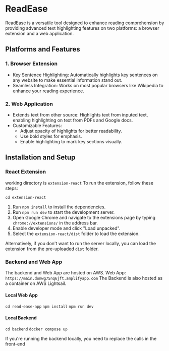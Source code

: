# ReadEase

ReadEase is a versatile tool designed to enhance reading comprehension by providing advanced text highlighting features on two platforms: a browser extension and a web application.

## Platforms and Features

### 1. Browser Extension
- Key Sentence Highlighting: Automatically highlights key sentences on any website to make essential information stand out.
- Seamless Integration: Works on most popular browsers like Wikipedia to enhance your reading experience.

### 2. Web Application
- Extends text from other source: Highlights text from inputed text, enabling highlighting on text from PDFs and Google docs.
- Customizable Features:
  - Adjust opacity of highlights for better readability.
  - Use bold styles for emphasis.
  - Enable highlighting to mark key sections visually.

## Installation and Setup

### React Extension

working directory is `extension-react`
To run the extension, follow these steps:

`cd extension-react`
1. Run `npm install` to install the dependencies.
2. Run `npm run dev` to start the development server.
3. Open Google Chrome and navigate to the extensions page by typing `chrome://extensions/` in the address bar.
4. Enable developer mode and click "Load unpacked".
5. Select the `extension-react/dist` folder to load the extension.

Alternatively, if you don't want to run the server locally, you can load the extension from the pre-uploaded `dist` folder.

### Backend and Web App

The backend and Web App are hosted on AWS.
Web App: `https://main.domwg75nq6jft.amplifyapp.com`
The Backend is also hosted as a container on AWS Lightsail.

#### Local Web App
`cd read-ease-app`
`npm install`
`npm run dev`


#### Local Backend

`cd backend`
`docker compose up`

If you're running the backend locally, you need to replace the calls in the front-end





